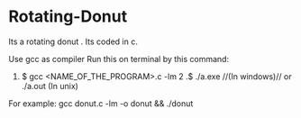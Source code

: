 # Rotating-Donut
Its a rotating donut . Its coded in c.

 Use gcc as compiler
Run this on terminal by this command:
1. $ gcc <NAME_OF_THE_PROGRAM>.c -lm 
2 .$ ./a.exe //(In windows)// or ./a.out (In unix)

For example:
gcc donut.c -lm -o donut && ./donut
